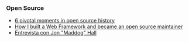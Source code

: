 ### Open Source
- [6 pivotal moments in open source history](https://opensource.com/article/18/2/pivotal-moments-history-open-source)
- [How I built a Web Framework and became an open source maintainer](https://blog.florimondmanca.com/how-i-built-a-web-framework-and-became-an-open-source-maintainer)
- [Entrevista con Jon "Maddog" Hall](https://www.youtube.com/watch?v=J0g28HC9eIk)
